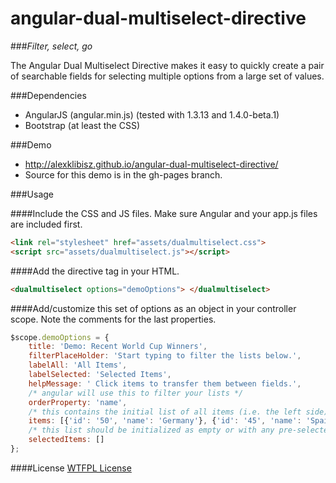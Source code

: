 # angular-dual-multiselect-directive

###*Filter, select, go*

The Angular Dual Multiselect Directive makes it easy to quickly create a pair of searchable fields for selecting multiple options from a large set of values.  

###Dependencies
- AngularJS (angular.min.js) (tested with 1.3.13 and 1.4.0-beta.1)
- Bootstrap (at least the CSS)

###Demo
- http://alexklibisz.github.io/angular-dual-multiselect-directive/
- Source for this demo is in the gh-pages branch.

###Usage

####Include the CSS and JS files. Make sure Angular and your app.js files are included first.
```html
<link rel="stylesheet" href="assets/dualmultiselect.css">
<script src="assets/dualmultiselect.js"></script>
```

####Add the directive tag in your HTML.
```html
<dualmultiselect options="demoOptions"> </dualmultiselect>
```

####Add/customize this set of options as an object in your controller scope.
Note the comments for the last properties.
```js
$scope.demoOptions = {
	title: 'Demo: Recent World Cup Winners',
	filterPlaceHolder: 'Start typing to filter the lists below.',
	labelAll: 'All Items',
	labelSelected: 'Selected Items',
	helpMessage: ' Click items to transfer them between fields.',
	/* angular will use this to filter your lists */
	orderProperty: 'name',
	/* this contains the initial list of all items (i.e. the left side) */
	items: [{'id': '50', 'name': 'Germany'}, {'id': '45', 'name': 'Spain'}, {'id': '66', 'name': 'Italy'}, {'id': '30', 'name' : 'Brazil' }, {'id': '41', 'name': 'France' }, {'id': '34', 'name': 'Argentina'}],
	/* this list should be initialized as empty or with any pre-selected items */
	selectedItems: [] 
};	
```

####License
[WTFPL License](http://www.wtfpl.net/)
